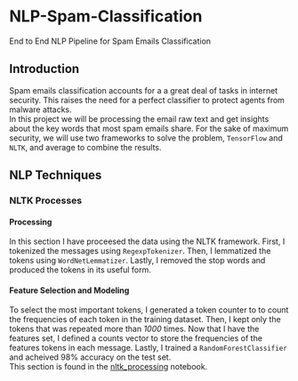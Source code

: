 # NLP-Spam-Classification
End to End NLP Pipeline for Spam Emails Classification

## Introduction
Spam emails classification accounts for a a great deal of tasks in internet security. This raises the need for a perfect classifier to protect agents from malware attacks.<br>In this project we will be processing the email raw text and get insights about the key words that most spam emails share. For the sake of maximum security, we will use two frameworks to solve the problem, `TensorFlow` and `NLTK`, and average to combine the results.

## NLP Techniques
### **NLTK Processes**
#### Processing
In this section I have proceesed the data using the NLTK framework. First, I tokenized the messages using `RegexpTokenizer`. Then, I lemmatized the tokens using `WordNetLemmatizer`. Lastly, I removed the stop words and produced the tokens in its useful form.
#### Feature Selection and Modeling
To select the most important tokens, I generated a token counter to to count the frequencies of each token in the training dataset. Then, I kept only the tokens that was repeated more than *1000* times. Now that I have the features set, I defined a counts vector to store the frequencies of the features tokens in each message. Lastly, I trained a `RandomForestClassifier` and acheived 98% accuracy on the test set.<br>
This section is found in the [nltk_processing](https://github.com/E-Hossam96/NLP-Spam-Classification/blob/main/nltk_processing.ipynb) notebook.
